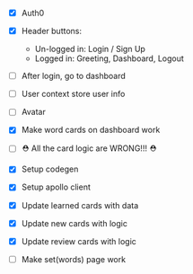 - [x] Auth0
- [x] Header buttons:
  - Un-logged in: Login / Sign Up
  - Logged in: Greeting, Dashboard, Logout
- [ ] After login, go to dashboard
- [ ] User context store user info
- [ ] Avatar
- [x] Make word cards on dashboard work

- [ ] ⛑️ All the card logic are WRONG!!! ⛑️
- [x] Setup codegen
- [x] Setup apollo client
- [x] Update learned cards with data
- [x] Update new cards with logic
- [x] Update review cards with logic
- [ ] Make set(words) page work
